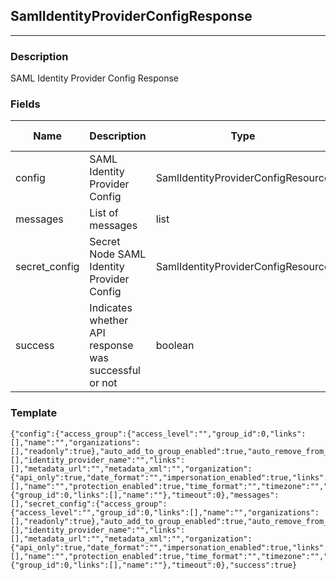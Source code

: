 ## SamlIdentityProviderConfigResponse
---
### Description
SAML Identity Provider Config Response
### Fields
| Name | Description | Type | Allowed Values | Required |
| ---- | ----------- | ---- | -------------- | -------- |
| config | SAML Identity Provider Config | SamlIdentityProviderConfigResource |  | false |
| messages | List of messages | list |  | false |
| secret_config | Secret Node SAML Identity Provider Config | SamlIdentityProviderConfigResource |  | false |
| success | Indicates whether API response was successful or not | boolean |  | false |
### Template
```
{"config":{"access_group":{"access_level":"","group_id":0,"links":[],"name":"","organizations":[],"readonly":true},"auto_add_to_group_enabled":true,"auto_remove_from_group_enabled":true,"default_rbac_user_access_group_id":"","domains":[],"identity_provider_name":"","links":[],"metadata_url":"","metadata_xml":"","organization":{"api_only":true,"date_format":"","impersonation_enabled":true,"links":[],"name":"","protection_enabled":true,"time_format":"","timezone":"","user_access":true,"organization_uuid":""},"provider_key":"","provisioning_enabled":true,"role":{"group_id":0,"links":[],"name":""},"timeout":0},"messages":[],"secret_config":{"access_group":{"access_level":"","group_id":0,"links":[],"name":"","organizations":[],"readonly":true},"auto_add_to_group_enabled":true,"auto_remove_from_group_enabled":true,"default_rbac_user_access_group_id":"","domains":[],"identity_provider_name":"","links":[],"metadata_url":"","metadata_xml":"","organization":{"api_only":true,"date_format":"","impersonation_enabled":true,"links":[],"name":"","protection_enabled":true,"time_format":"","timezone":"","user_access":true,"organization_uuid":""},"provider_key":"","provisioning_enabled":true,"role":{"group_id":0,"links":[],"name":""},"timeout":0},"success":true}
```
